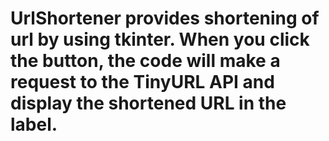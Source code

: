 # UrlShortener provides shortening of url by using tkinter. When you click the button, the code will make a request to the TinyURL API and display the shortened URL in the label.

